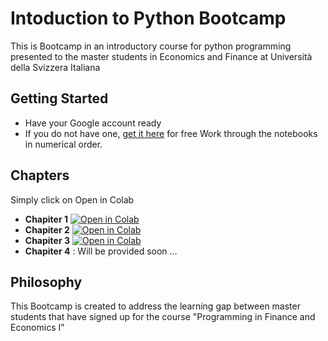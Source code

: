 # Intoduction to Python Bootcamp
This is Bootcamp in an introductory course for python programming presented to the master students in Economics and Finance at Università della Svizzera Italiana 
## Getting Started
* Have your Google account ready
* If you do not have one, [get it here](https://support.google.com/mail/answer/56256?hl=en) for free
Work through the notebooks in numerical order.
## Chapters
Simply click on Open in Colab
* **Chapiter 1** [![Open in Colab](https://colab.research.google.com/assets/colab-badge.svg)](https://colab.research.google.com/drive/1V1ElINPLep-t4md3ptnH1UJEh5l8zLCM?usp=sharing)
* **Chapiter 2** [![Open in Colab](https://colab.research.google.com/assets/colab-badge.svg)](https://colab.research.google.com/drive/1yk9nL4W5uA0ypdUTZGQfTu1zvuvxsQZs?usp=sharing)
* **Chapiter 3** [![Open in Colab](https://colab.research.google.com/assets/colab-badge.svg)](https://drive.google.com/drive/folders/18yLt9oIIr0mEU7yyp2hAGAbwsyy7QM-u?usp=share_link)
* **Chapiter 4** : Will be provided soon ...

## Philosophy
This Bootcamp is created to address the learning gap between master students that have signed up for the course "Programming in Finance and Economics I"

